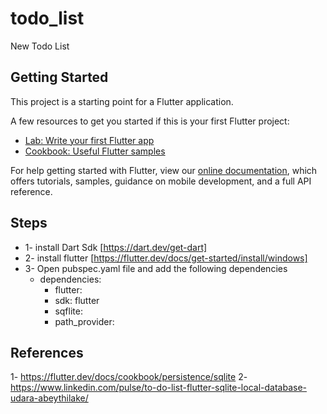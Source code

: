 # todo_list

New Todo List

## Getting Started

This project is a starting point for a Flutter application.

A few resources to get you started if this is your first Flutter project:

- [Lab: Write your first Flutter app](https://flutter.dev/docs/get-started/codelab)
- [Cookbook: Useful Flutter samples](https://flutter.dev/docs/cookbook)

For help getting started with Flutter, view our
[online documentation](https://flutter.dev/docs), which offers tutorials,
samples, guidance on mobile development, and a full API reference.

## Steps
 - 1- install Dart Sdk [https://dart.dev/get-dart]
 - 2- install flutter  [https://flutter.dev/docs/get-started/install/windows]
 - 3- Open pubspec.yaml file and add the following dependencies
     - dependencies:
       - flutter:
        - sdk: flutter
        - sqflite:
        - path_provider:

## References
 1- https://flutter.dev/docs/cookbook/persistence/sqlite
 2- https://www.linkedin.com/pulse/to-do-list-flutter-sqlite-local-database-udara-abeythilake/
